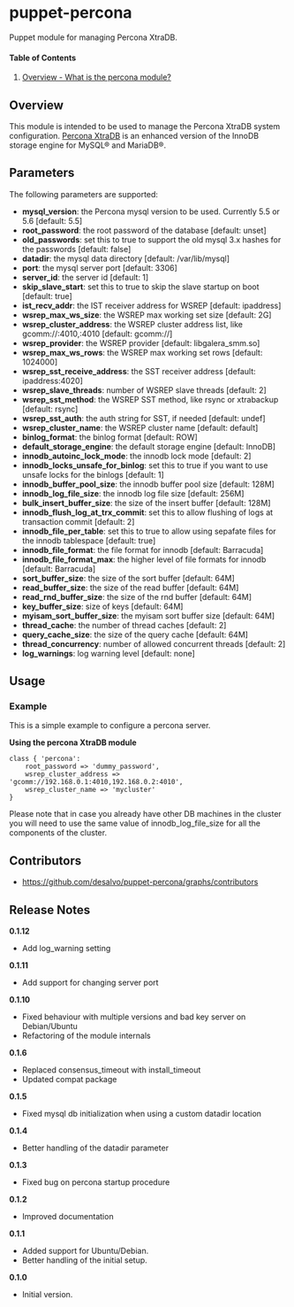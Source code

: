 puppet-percona
======

Puppet module for managing Percona XtraDB.

#### Table of Contents
1. [Overview - What is the percona module?](#overview)

Overview
--------

This module is intended to be used to manage the Percona XtraDB system configuration.
[Percona XtraDB](http://www.percona.com/software/percona-xtradb) is an enhanced version of the InnoDB storage engine for MySQL® and MariaDB®.

Parameters
----------

The following parameters are supported:

* **mysql_version**: the Percona mysql version to be used. Currently 5.5 or 5.6 [default: 5.5]
* **root_password**: the root password of the database [default: unset]
* **old_passwords**: set this to true to support the old mysql 3.x hashes for the passwords [default: false]
* **datadir**: the mysql data directory [default: /var/lib/mysql]
* **port**: the mysql server port [default: 3306]
* **server_id**: the server id [default: 1]
* **skip_slave_start**: set this to true to skip the slave startup on boot [default: true]
* **ist_recv_addr**: the IST receiver address for WSREP [default: ipaddress]
* **wsrep_max_ws_size**: the WSREP max working set size [default: 2G]
* **wsrep_cluster_address**: the WSREP cluster address list, like gcomm://<ip1>:4010,<ip2>:4010 [default: gcomm://]
* **wsrep_provider**: the WSREP provider [default: libgalera_smm.so]
* **wsrep_max_ws_rows**: the WSREP max working set rows [default: 1024000]
* **wsrep_sst_receive_address**: the SST receiver address [default: ipaddress:4020]
* **wsrep_slave_threads**: number of WSREP slave threads [default: 2]
* **wsrep_sst_method**: the WSREP SST method, like rsync or xtrabackup [default: rsync]
* **wsrep_sst_auth**: the auth string for SST, if needed [default: undef]
* **wsrep_cluster_name**: the WSREP cluster name [default: default]
* **binlog_format**: the binlog format [default: ROW]
* **default_storage_engine**: the default storage engine [default: InnoDB]
* **innodb_autoinc_lock_mode**: the innodb lock mode [default: 2]
* **innodb_locks_unsafe_for_binlog**: set this to true if you want to use unsafe locks for the binlogs [default: 1]
* **innodb_buffer_pool_size**: the innodb buffer pool size [default: 128M]
* **innodb_log_file_size**: the innodb log file size [default: 256M]
* **bulk_insert_buffer_size**: the size of the insert buffer [default: 128M]
* **innodb_flush_log_at_trx_commit**: set this to allow flushing of logs at transaction commit [default: 2]
* **innodb_file_per_table**: set this to true to allow using sepafate files for the innodb tablespace [default: true]
* **innodb_file_format**: the file format for innodb [default: Barracuda]
* **innodb_file_format_max**: the higher level of file formats for innodb [default: Barracuda]
* **sort_buffer_size**: the size of the sort buffer [default: 64M]
* **read_buffer_size**: the size of the read buffer [default: 64M]
* **read_rnd_buffer_size**: the size of the rnd buffer [default: 64M]
* **key_buffer_size**: size of keys [default: 64M]
* **myisam_sort_buffer_size**: the myisam sort buffer size [default: 64M]
* **thread_cache**: the number of thread caches [default: 2]
* **query_cache_size**: the size of the query cache [default: 64M]
* **thread_concurrency**: number of allowed concurrent threads [default: 2]
* **log_warnings**: log warning level [default: none]

Usage
-----

### Example

This is a simple example to configure a percona server.

**Using the percona XtraDB module**

```percona
class { 'percona':
    root_password => 'dummy_password',
    wsrep_cluster_address => 'gcomm://192.168.0.1:4010,192.168.0.2:4010',
    wsrep_cluster_name => 'mycluster'
}
```

Please note that in case you already have other DB machines in the cluster you will need to use the same value of innodb_log_file_size for all the components of the cluster.

Contributors
------------

* https://github.com/desalvo/puppet-percona/graphs/contributors

Release Notes
-------------

**0.1.12**

* Add log_warning setting

**0.1.11**

* Add support for changing server port

**0.1.10**

* Fixed behaviour with multiple versions and bad key server on Debian/Ubuntu
* Refactoring of the module internals

**0.1.6**

* Replaced consensus_timeout with install_timeout
* Updated compat package

**0.1.5**

* Fixed mysql db initialization when using a custom datadir location

**0.1.4**

* Better handling of the datadir parameter

**0.1.3**

* Fixed bug on percona startup procedure

**0.1.2**

* Improved documentation

**0.1.1**

* Added support for Ubuntu/Debian.
* Better handling of the initial setup.

**0.1.0**

* Initial version.
